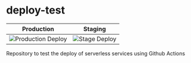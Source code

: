 # deploy-test
|Production|Staging|
|---|---|
![Production Deploy](https://github.com/sergioflores-j/deploy-test/workflows/deploy/badge.svg?branch=master&label=Production)|![Stage Deploy](https://github.com/sergioflores-j/deploy-test/workflows/deploy/badge.svg?branch=stage&label=Stage)|

Repository to test the deploy of serverless services using Github Actions
